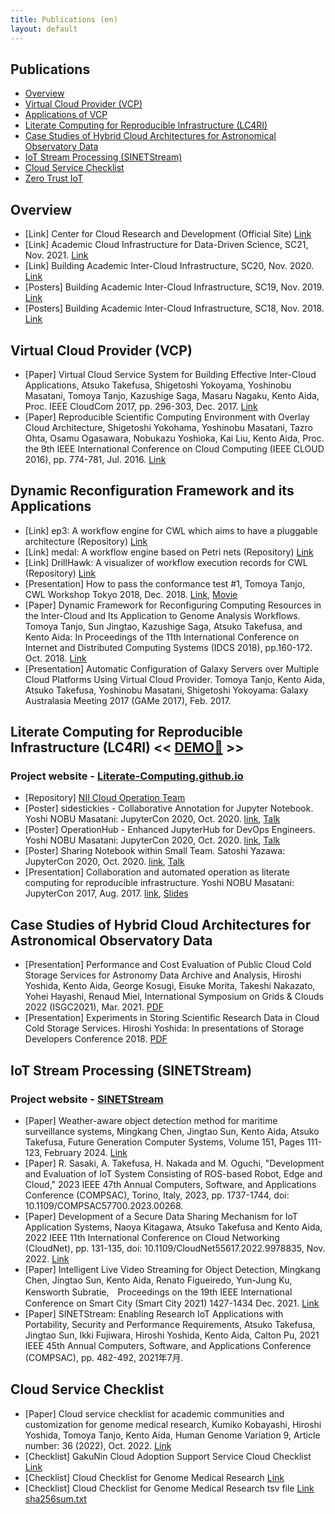 ```yaml
---
title: Publications (en)
layout: default
---
```


## Publications

- [Overview](#overview)
- [Virtual Cloud Provider (VCP)](#vcp)
- [Applications of VCP](#applications)
- [Literate Computing for Reproducible Infrastructure (LC4RI)](#lc4ri)
- [Case Studies of Hybrid Cloud Architectures for Astronomical Observatory Data](#storage)
- [IoT Stream Processing (SINETStream)](#sinetstream)
- [Cloud Service Checklist](#checklist)
- [Zero Trust IoT](https://zt-iot.nii.ac.jp/)

<a name="overview"> </a>

## Overview
- [Link] Center for Cloud Research and Development (Official Site) [Link](https://www.nii.ac.jp/en/research/centers/ccrd/)
- [Link] Academic Cloud Infrastructure for Data-Driven Science, SC21, Nov. 2021. [Link](https://ccrd.nii.ac.jp/sc21/)
- [Link] Building Academic Inter-Cloud Infrastructure, SC20, Nov. 2020. [Link](https://ccrd.nii.ac.jp/sc20/)
- [Posters] Building Academic Inter-Cloud Infrastructure, SC19, Nov. 2019. [Link](https://www.dropbox.com/s/3m2f2949c46b0cd/SC19_NII.pdf?dl=0)
- [Posters] Building Academic Inter-Cloud Infrastructure, SC18, Nov. 2018. [Link](https://www.dropbox.com/s/3y3ikj1hc02z263/SC18_NII.pdf?dl=0)

<a name="vcp"> </a>

## Virtual Cloud Provider (VCP)
- [Paper] Virtual Cloud Service System for Building Effective Inter-Cloud Applications, Atsuko Takefusa, Shigetoshi Yokoyama, Yoshinobu Masatani, Tomoya Tanjo, Kazushige Saga, Masaru Nagaku, Kento Aida, Proc. IEEE CloudCom 2017, pp. 296-303, Dec. 2017. [Link](http://dx.doi.org/10.1109/CloudCom.2017.48)
- [Paper] Reproducible Scientific Computing Environment with Overlay Cloud Architecture, Shigetoshi Yokohama, Yoshinobu Masatani, Tazro Ohta, Osamu Ogasawara, Nobukazu Yoshioka, Kai Liu, Kento Aida, Proc. the 9th IEEE International Conference on Cloud Computing (IEEE CLOUD 2016), pp. 774-781, Jul. 2016. [Link](http://dx.doi.org/10.1109/CLOUD.2016.0107)

<a name="applications"> </a>

## Dynamic Reconfiguration Framework and its Applications
- [Link] ep3: A workflow engine for CWL which aims to have a pluggable architecture (Repository) [Link](https://github.com/tom-tan/ep3)
- [Link] medal: A workflow engine based on Petri nets (Repository) [Link](https://github.com/tom-tan/medal)
- [Link] DrillHawk: A visualizer of workflow execution records for CWL (Repository) [Link](https://github.com/tom-tan/drill-hawk)
- [Presentation] How to pass the conformance test #1, Tomoya Tanjo, CWL Workshop Tokyo 2018, Dec. 2018. [Link](https://speakerdeck.com/ttanjo/how-to-pass-the-conformance-test-number-1), [Movie](https://www.youtube.com/watch?v=lWVF3FBRAdU)
- [Paper] Dynamic Framework for Reconfiguring Computing Resources in the Inter-Cloud and Its Application to Genome Analysis Workflows. Tomoya Tanjo, Sun Jingtao, Kazushige Saga, Atsuko Takefusa, and Kento Aida: In Proceedings of the 11th International Conference on Internet and Distributed Computing Systems (IDCS 2018), pp.160-172. Oct. 2018. [Link](https://doi.org/10.1007/978-3-030-02738-4_14)
- [Presentation] Automatic Configuration of Galaxy Servers over Multiple Cloud Platforms Using Virtual Cloud Provider. Tomoya Tanjo, Kento Aida, Atsuko Takefusa, Yoshinobu Masatani, Shigetoshi Yokoyama: Galaxy Australasia Meeting 2017 (GAMe 2017), Feb. 2017.

<a name="lc4ri"> </a>

## Literate Computing for Reproducible Infrastructure (LC4RI) << [DEMO🔗](https://mybinder.org/v2/gh/NII-cloud-operation/Jupyter-LC_docker/sc-demo?urlpath=tree) >>
### Project website - [Literate-Computing.github.io](https://literate-computing.github.io/fastpages/introduction_en/)
- [Repository] [NII Cloud Operation Team](https://github.com/NII-cloud-operation)
- [Poster] sidestickies - Collaborative Annotation for Jupyter Notebook. Yoshi NOBU Masatani: JupyterCon 2020, Oct. 2020. [link](https://cfp.jupytercon.com/2020/schedule/presentation/168/sidestickies-collaborative-annotation-for-jupyter-notebook/), [Talk](https://www.youtube.com/embed/dObubiHnEBk?start=1565&end=1660&version=3)
- [Poster] OperationHub - Enhanced JupyterHub for DevOps Engineers. Yoshi NOBU Masatani: JupyterCon 2020, Oct. 2020. [link](https://cfp.jupytercon.com/2020/schedule/presentation/141/operationhub-enhanced-jupyterhub-for-devops-engineers/), [Talk](https://www.youtube.com/embed/dObubiHnEBk?start=1210&end=1335&version=3)
- [Poster] Sharing Notebook within Small Team. Satoshi Yazawa: JupyterCon 2020, Oct. 2020. [link](https://cfp.jupytercon.com/2020/schedule/presentation/147/sharing-notebook-within-small-team/), [Talk](https://www.youtube.com/embed/dObubiHnEBk?start=830&end=955&version=3)
- [Presentation] Collaboration and automated operation as literate computing for reproducible infrastructure. Yoshi NOBU Masatani: JupyterCon 2017, Aug. 2017. [link](https://conferences.oreilly.com/jupyter/jup-ny-2017/public/schedule/detail/59995.html), [Slides](https://www.slideshare.net/nobu758/jupytercon-2017-collaboration-and-automated-operation-as-literate-computing-for-reproducible-infrastructure)

<a name="storage"> </a>

## Case Studies of Hybrid Cloud Architectures for Astronomical Observatory Data
- [Presentation] Performance and Cost Evaluation of Public Cloud Cold Storage Services for Astronomy Data Archive and Analysis, Hiroshi Yoshida, Kento Aida, George Kosugi, Eisuke Morita, Takeshi Nakazato, Yohei Hayashi, Renaud Miel, International Symposium on Grids & Clouds 2022 (ISGC2021), Mar. 2021.
[PDF](https://indico4.twgrid.org/event/14/contributions/393/attachments/161/201/Performance_and_Cost_of_Cloud_Cold_Storage_for_Astronomy_Data_Archive_and_Analysis.pdf)
- [Presentation] Experiments in Storing Scientific Research Data in Cloud Cold Storage Services. Hiroshi Yoshida: In presentations of Storage Developers Conference 2018. [PDF](https://www.snia.org/sites/default/files/SDC/2018/presentations/Cloud_Storage/Yoshida_Hiroshi_Experiments_in_Storing_Scientific_Research_Data_in_Cloud_Cold_Storage_Services.pdf)

<a name="sinetstream"> </a>

## IoT Stream Processing (SINETStream)
### Project website - [SINETStream](https://www.sinetstream.net/index.en.html)
- [Paper] Weather-aware object detection method for maritime surveillance systems, Mingkang Chen, Jingtao Sun, Kento Aida, Atsuko Takefusa, Future Generation Computer Systems, Volume 151, Pages 111-123, February 2024. [Link](https://www.sciencedirect.com/science/article/abs/pii/S0167739X2300362X?via%3Dihub)
- [Paper] R. Sasaki, A. Takefusa, H. Nakada and M. Oguchi, "Development and Evaluation of IoT System Consisting of ROS-based Robot, Edge and Cloud," 2023 IEEE 47th Annual Computers, Software, and Applications Conference (COMPSAC), Torino, Italy, 2023, pp. 1737-1744, doi: 10.1109/COMPSAC57700.2023.00268.
- [Paper] Development of a Secure Data Sharing Mechanism for IoT Application Systems, Naoya Kitagawa, Atsuko Takefusa and Kento Aida, 2022 IEEE 11th International Conference on Cloud Networking (CloudNet), pp. 131-135, doi: 10.1109/CloudNet55617.2022.9978835, Nov. 2022. [Link](https://ieeexplore.ieee.org/document/9978835)
- [Paper] Intelligent Live Video Streaming for Object Detection, Mingkang Chen, Jingtao Sun, Kento Aida, Renato Figueiredo, Yun-Jung Ku, Kensworth Subratie,　Proceedings on the 19th IEEE International Conference on Smart City (Smart City 2021) 1427-1434 Dec. 2021. [Link](https://ieeexplore.ieee.org/abstract/document/9781127)
- [Paper] SINETStream: Enabling Research IoT Applications with Portability, Security and Performance Requirements, Atsuko Takefusa, Jingtao Sun, Ikki Fujiwara, Hiroshi Yoshida, Kento Aida, Calton Pu, 2021 IEEE 45th Annual Computers, Software, and Applications Conference (COMPSAC), pp. 482-492, 2021年7月.

<a name="checklist"> </a>

## Cloud Service Checklist
- [Paper] Cloud service checklist for academic communities and customization for genome medical research, Kumiko Kobayashi, Hiroshi Yoshida, Tomoya Tanjo, Kento Aida, Human Genome Variation 9, Article number: 36 (2022), Oct. 2022. [Link](https://www.nature.com/articles/s41439-022-00214-9)
- [Checklist] GakuNin Cloud Adoption Support Service Cloud Checklist [Link](https://www.dropbox.com/scl/fi/2cso33665321845dca8ns/CloudChecklistVer.6.0_EN.pdf?rlkey=of78zsyxguhom2uhgm20q902q&dl=0)
- [Checklist] Cloud Checklist for Genome Medical Research [Link](https://www.dropbox.com/s/vjxt8ivwolsq6w5/Checklist_CRa_Ver12r1_EN.pdf?dl=0)
- [Checklist] Cloud Checklist for Genome Medical Research tsv file [Link](https://www.dropbox.com/s/jo7292t00hip7tu/Checklist_CRa_Ver12r1_EN.tsv?dl=0) [sha256sum.txt](https://www.dropbox.com/s/sjjwpfnxx11qm38/sha256sum.txt?dl=0)
